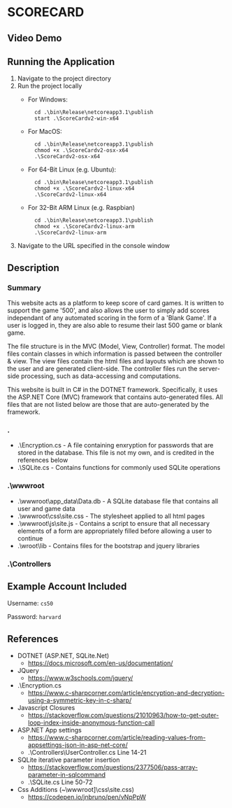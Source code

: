 ﻿# SCORECARD

## Video Demo

<URL>

## Running the Application

1. Navigate to the project directory
2. Run the project locally
	- For Windows:

			cd .\bin\Release\netcoreapp3.1\publish
			start .\ScoreCardv2-win-x64

	- For MacOS:

			cd .\bin\Release\netcoreapp3.1\publish
			chmod +x .\ScoreCardv2-osx-x64
			.\ScoreCardv2-osx-x64

	- For 64-Bit Linux (e.g. Ubuntu):

			cd .\bin\Release\netcoreapp3.1\publish
			chmod +x .\ScoreCardv2-linux-x64
			.\ScoreCardv2-linux-x64

	- For 32-Bit ARM Linux (e.g. Raspbian)

			cd .\bin\Release\netcoreapp3.1\publish
			chmod +x .\ScoreCardv2-linux-arm
			.\ScoreCardv2-linux-arm

3. Navigate to the URL specified in the console window

## Description

### Summary

This website acts as a platform to keep score of card games. It is written to support the game '500', and also allows the user to simply add scores independant of any automated
scoring in the form of a 'Blank Game'. If a user is logged in, they are also able to resume their last 500 game or blank game.

The file structure is in the MVC (Model, View, Controller) format. The model files contain classes in which information is passed between the controller & view. The view files
contain the html files and layouts which are shown to the user and are generated client-side. The controller files run the server-side processing, such as data-accessing and
computations.

This website is built in C# in the DOTNET framework. Specifically, it uses the ASP.NET Core (MVC) framework that contains auto-generated files. All files that are not listed
below are those that are auto-generated by the framework.

### .

- .\Encryption.cs - A file containing enxryption for passwords that are stored in the database. This file is not my own, and is credited in the references below
- .\SQLite.cs - Contains functions for commonly used SQLite operations

### .\wwwroot

- .\wwwroot\app_data\Data.db - A SQLite database file that contains all user and game data
- .\wwwroot\css\site.css - The stylesheet applied to all html pages
- .\wwwroot\js\site.js - Contains a script to ensure that all necessary elements of a form are appropriately filled before allowing a user to continue
- .\wroot\lib - Contains files for the bootstrap and jquery libraries

### .\Controllers

## Example Account Included

Username: `cs50`

Password: `harvard`

## References

- DOTNET (ASP.NET, SQLite.Net)
	- https://docs.microsoft.com/en-us/documentation/
- JQuery
	- https://www.w3schools.com/jquery/
- .\Encryption.cs
	- https://www.c-sharpcorner.com/article/encryption-and-decryption-using-a-symmetric-key-in-c-sharp/
- Javascript Closures
	- https://stackoverflow.com/questions/21010963/how-to-get-outer-loop-index-inside-anonymous-function-call
- ASP.NET App settings
	- https://www.c-sharpcorner.com/article/reading-values-from-appsettings-json-in-asp-net-core/
	- .\Controllers\UserController.cs Line 14-21
- SQLite iterative parameter insertion
	- https://stackoverflow.com/questions/2377506/pass-array-parameter-in-sqlcommand
	- .\SQLite.cs Line 50-72
- Css Additions (~\wwwroot]\css\site.css)
	- https://codepen.io/jnbruno/pen/vNpPpW